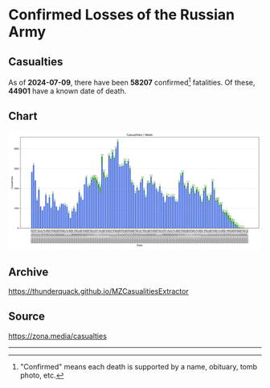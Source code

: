 
# Confirmed Losses of the Russian Army

## Casualties

As of **2024-07-09**, there have been **58207** confirmed[^1] fatalities.
Of these, **44901** have a known date of death.

## Chart

![7-Day Intervals Bar Chart](./docs/7days.svg)

## Archive

https://thunderquack.github.io/MZCasualitiesExtractor

## Source

https://zona.media/casualties

---

[^1]: "Confirmed" means each death is supported by a name, obituary, tomb photo, etc.
